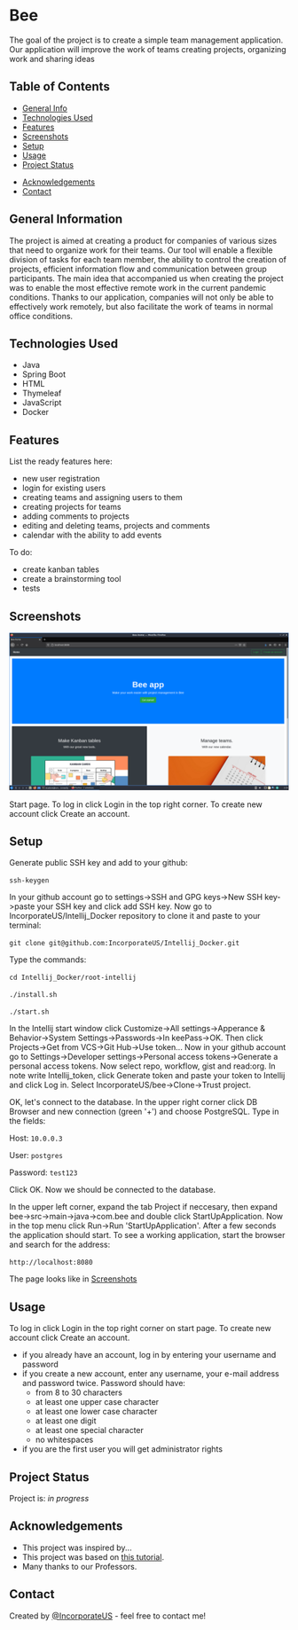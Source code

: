 # Bee
The goal of the project is to create a simple team management application. Our application will improve the work of teams creating projects, organizing work and sharing ideas

## Table of Contents
* [General Info](#general-information)
* [Technologies Used](#technologies-used)
* [Features](#features)
* [Screenshots](#screenshots)
* [Setup](#setup)
* [Usage](#usage)
* [Project Status](#project-status)
<!--* [Room for Improvement](#room-for-improvement)-->
* [Acknowledgements](#acknowledgements)
* [Contact](#contact)
<!-- * [License](#license) -->


## General Information
The project is aimed at creating a product for companies of various sizes that need to organize work for their teams. Our tool will enable a flexible division of tasks for each team member, the ability to control the creation of projects, efficient information flow and communication between group participants. The main idea that accompanied us when creating the project was to enable the most effective remote work in the current pandemic conditions. Thanks to our application, companies will not only be able to effectively work remotely, but also facilitate the work of teams in normal office conditions.
<!-- You don't have to answer all the questions - just the ones relevant to your project. -->


## Technologies Used
- Java
- Spring Boot
- HTML
- Thymeleaf
- JavaScript
- Docker


## Features
List the ready features here:
- new user registration
- login for existing users
- creating teams and assigning users to them
- creating projects for teams
- adding comments to projects
- editing and deleting teams, projects and comments
- calendar with the ability to add events

To do:
- create kanban tables
- create a brainstorming tool
- tests


## Screenshots
![Start page](./img/welcome.png)

Start page. To log in click Login in the top right corner. To create new account click Create an account.
<!-- If you have screenshots you'd like to share, include them here. -->


## Setup
<!-- To run our program, clone this repository to your Linux system. Then write a commands -->
Generate public SSH key and add to your github:

`ssh-keygen`

In your github account go to settings->SSH and GPG keys->New SSH key->paste your SSH key and click add SSH key.
Now go to IncorporateUS/Intellij_Docker repository to clone it and paste to your terminal:

`git clone git@github.com:IncorporateUS/Intellij_Docker.git`

Type the commands:

`cd Intellij_Docker/root-intellij`

`./install.sh`

`./start.sh`

In the Intellij start window click Customize->All settings->Apperance & Behavior->System Settings->Passwords->In keePass->OK.
Then click Projects->Get from VCS->Git Hub->Use token... Now in your github account go to Settings->Developer settings->Personal access tokens->Generate a personal access tokens.
Now select repo, workflow, gist and read:org. In note write Intellij_token, click Generate token and paste your token to Intellij and click Log in.
Select IncorporateUS/bee->Clone->Trust project.

OK, let's connect to the database. In the upper right corner click DB Browser and new connection (green '+') and choose PostgreSQL. Type in the fields:

Host: `10.0.0.3`

User: `postgres`

Password: `test123`

Click OK. Now we should be connected to the database.

In the upper left corner, expand the tab Project if neccesary, then expand bee->src->main->java->com.bee and double click StartUpApplication. Now in the top menu click Run->Run 'StartUpApplication'. After a few seconds the application should start.
To see a working application, start the browser and search for the address:

`http://localhost:8080`

The page looks like in [Screenshots](#screenshots)


## Usage
To log in click Login in the top right corner on start page. To create new account click Create an account.
- if you already have an account, log in by entering your username and password
- if you create a new account, enter any username, your e-mail address and password twice. Password should have:
  - from 8 to 30 characters
  - at least one upper case character
  - at least one lower case character
  - at least one digit
  - at least one special character
  - no whitespaces
- if you are the first user you will get administrator rights
<!--How does one go about using it?--!>
<!--Provide various use cases and code examples here.-->

<!--`write-your-code-here`-->


## Project Status
Project is: _in progress_


<!-- ## Room for Improvement-->
<!--Include areas you believe need improvement / could be improved. Also add TODOs for future development.-->

<!--Room for improvement:--!>
<!--- Improvement to be done 1-->
<!--- Improvement to be done 2-->

<!--To do:-->
<!--- Feature to be added 1-->
<!--- Feature to be added 2-->


## Acknowledgements
- This project was inspired by...
- This project was based on [this tutorial](https://spring.io/guides).
- Many thanks to our Professors.


## Contact
Created by [@IncorporateUS](https://www.incorpoateus.pl/) - feel free to contact me!
